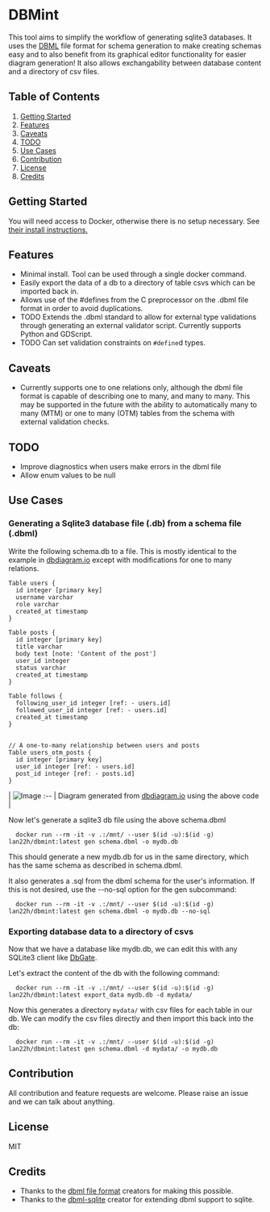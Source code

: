 # DBMint
This tool aims to simplify the workflow of generating sqlite3 databases. It uses the [DBML](https://dbdiagram.io/) file format for schema generation to 
make creating schemas easy and to also benefit from its graphical editor functionality for easier diagram generation! It also allows exchangability between
database content and a directory of csv files.

## Table of Contents

  1. [Getting Started](#getting-started)
  2. [Features](#features)
  3. [Caveats](#caveats)
  4. [TODO](#todo)
  5. [Use Cases](#use-cases)
  6. [Contribution](#contribution)
  7. [License](#license)
  8. [Credits](#credits)

## Getting Started
You will need access to Docker, otherwise there is no setup necessary. See [their install instructions.](https://docs.docker.com/engine/install/)

## Features
- Minimal install. Tool can be used through a single docker command.
- Easily export the data of a db to a directory of table csvs which can be imported back in.
- Allows use of the #defines from the C preprocessor on the .dbml file format in order to avoid duplications.
- TODO Extends the .dbml standard to allow for external type validations through generating an external validator script. Currently supports Python and GDScript.
- TODO Can set validation constraints on `#define`d types.

## Caveats
- Currently supports one to one relations only, although the dbml file format is capable of describing one to many, and many to many. This may be supported in
  the future with the ability to automatically many to many (MTM) or one to many (OTM) tables from the schema with external validation checks.
 
## TODO
- Improve diagnostics when users make errors in the dbml file
- Allow enum values to be null

## Use Cases

### Generating a Sqlite3 database file (.db) from a schema file (.dbml)

Write the following schema.db to a file. This is mostly identical to the example in [dbdiagram.io](https://dbdiagram.io/d) except with modifications for 
  one to many relations.
```
Table users {
  id integer [primary key]
  username varchar
  role varchar
  created_at timestamp
}

Table posts {
  id integer [primary key]
  title varchar
  body text [note: 'Content of the post']
  user_id integer
  status varchar
  created_at timestamp
}

Table follows {
  following_user_id integer [ref: - users.id]
  followed_user_id integer [ref: - users.id]
  created_at timestamp 
}


// A one-to-many relationship between users and posts
Table users_otm_posts {
  id integer [primary key]
  user_id integer [ref: - users.id]
  post_id integer [ref: - posts.id]
}

```

| ![Image](https://cdn.discordapp.com/attachments/1239545053752332301/1289668605927227503/image.png?ex=66f9a8fc&is=66f8577c&hm=20071a7f2300d2eb972f84c6da2c369808da3ed1cad90a5598ebfbd545004c1f&)
:--
| Diagram generated from [dbdiagram.io](https://dbdiagram.io/d) using the above code |

Now let's generate a sqlite3 db file using the above schema.dbml
```
  docker run --rm -it -v .:/mnt/ --user $(id -u):$(id -g) lan22h/dbmint:latest gen schema.dbml -o mydb.db
```
This should generate a new mydb.db for us in the same directory, which has the same schema as described in schema.dbml.

It also generates a .sql from the dbml schema for the user's information. If this is not desired, use the --no-sql option for the gen subcommand:
```
  docker run --rm -it -v .:/mnt/ --user $(id -u):$(id -g) lan22h/dbmint:latest gen schema.dbml -o mydb.db --no-sql
```


### Exporting database data to a directory of csvs
Now that we have a database like mydb.db, we can edit this with any SQLite3 client like [DbGate](https://dbgate.org/). 

Let's extract the content of the db with
the following command:

```
  docker run --rm -it -v .:/mnt/ --user $(id -u):$(id -g) lan22h/dbmint:latest export_data mydb.db -d mydata/
```

Now this generates a directory `mydata/` with csv files for each table in our db. We can modify the csv files directly
and then import this back into the db:

```
  docker run --rm -it -v .:/mnt/ --user $(id -u):$(id -g) lan22h/dbmint:latest gen schema.dbml -d mydata/ -o mydb.db 
```


## Contribution
All contribution and feature requests are welcome. Please raise an issue and we can talk about anything.

## License
MIT

## Credits
- Thanks to the [dbml file format](https://github.com/holistics/dbml) creators for making this possible.
- Thanks to the [dbml-sqlite](https://pypi.org/project/dbml-sqlite/) creator for extending dbml support to sqlite.